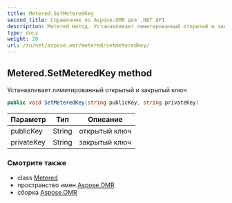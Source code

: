 ```yaml
---
title: Metered.SetMeteredKey
second_title: Справочник по Aspose.OMR для .NET API
description: Metered метод. Устанавливает лимитированный открытый и закрытый ключ
type: docs
weight: 20
url: /ru/net/aspose.omr/metered/setmeteredkey/
---
```

## Metered.SetMeteredKey method

Устанавливает лимитированный открытый и закрытый ключ

```csharp
public void SetMeteredKey(string publicKey, string privateKey)
```

| Параметр | Тип | Описание |
| --- | --- | --- |
| publicKey | String | открытый ключ |
| privateKey | String | закрытый ключ |

### Смотрите также

* class [Metered](../)
* пространство имен [Aspose.OMR](../../metered/)
* сборка [Aspose.OMR](../../../)


